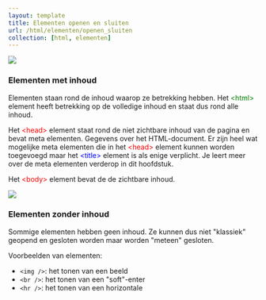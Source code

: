 ```yaml
---
layout: template
title: Elementen openen en sluiten
url: /html/elementen/openen_sluiten
collection: [html, elementen]
---
```

<img src="{{ '/html/elementen/images/html.png' | relative_url}}" />

### Elementen met inhoud

Elementen staan rond de inhoud waarop ze betrekking hebben. Het <span style="color: green">&lt;html&gt;</span> element heeft betrekking op de volledige inhoud en staat dus rond alle inhoud.

Het <span style="color: red">&lt;head&gt;</span> element staat rond de niet zichtbare inhoud van de pagina en bevat meta elementen. Gegevens over het HTML-document. Er zijn heel wat mogelijke meta elementen die in het <span style="color: red">&lt;head&gt;</span> element kunnen worden toegevoegd maar het <span style="color: blue">&lt;title&gt;</span> element is als enige verplicht. Je leert meer over de meta elementen verderop in dit hoofdstuk.

Het <span style="color: red">&lt;body&gt;</span> element bevat de de zichtbare inhoud.

<img class="shadow" src="{{ '/html/elementen/images/html_zichtbaar.png' | relative_url}}" />

### Elementen zonder inhoud

Sommige elementen hebben geen inhoud. Ze kunnen dus niet "klassiek" geopend en gesloten worden maar worden "meteen" gesloten.

Voorbeelden van elementen:
<ul>
    <li><code>&lt;img /&gt;</code>: het tonen van een beeld</li>
    <li><code>&lt;br /&gt;</code>: het tonen van een "soft"-enter</li>
    <li><code>&lt;hr /&gt;</code>: het tonen van een horizontale</li>
</ul> 